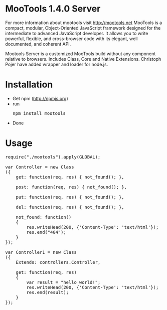 # MooTools 1.4.0 Server

For more information about mootools visit http://mootools.net
MooTools is a compact, modular, Object-Oriented JavaScript framework designed for the intermediate to advanced JavaScript developer.
It allows you to write powerful, flexible, and cross-browser code with its elegant, well documented, and coherent API.

Mootools Server is a customized MooTools build without any component relative to browsers. Includes Class, Core and Native Extensions.
Christoph Pojer have added wrapper and loader for node.js.

# Installation

* Get npm (http://npmjs.org)
* run <pre>npm install mootools</pre>
* Done

# Usage
<pre>
require("./mootools").apply(GLOBAL);

var Controller = new Class
({
	get: function(req, res) { not_found(); },
	
	post: function(req, res) { not_found(); },
	
	put: function(req, res) { not_found(); },
	
	del: function(req, res) { not_found(); },
	
	not_found: function()
	{
		res.writeHead(200, {'Content-Type': 'text/html'});
		res.end("404");
	}
});

var Controller1 = new Class
({
	Extends: controllers.Controller,
	
	get: function(req, res)
	{
		var result = "hello world!";
		res.writeHead(200, {'Content-Type': 'text/html'});
		res.end(result);
	}
});
</pre>
